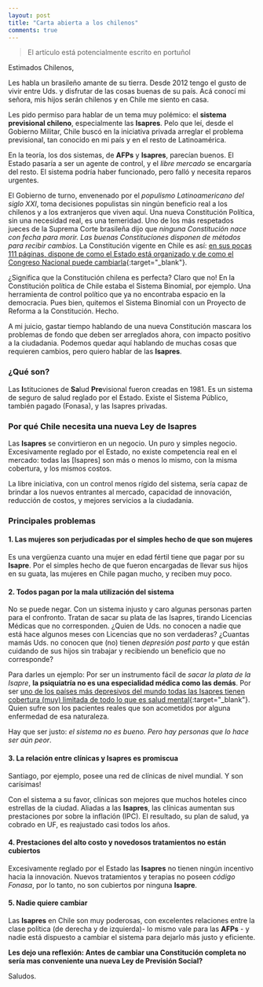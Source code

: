 ```yaml
---
layout: post
title: "Carta abierta a los chilenos"
comments: true
---
```

>El artículo está potencialmente escrito en portuñol

Estimados Chilenos,

Les habla un brasileño amante de su tierra. Desde 2012 tengo el gusto de vivir entre Uds. y disfrutar de las cosas buenas de su país. Acá conocí mi señora, mis hijos serán chilenos y en Chile me siento en casa.

Les pido permiso para hablar de un tema muy polémico: el **sistema previsional chileno**, especialmente las **Isapres**. Pelo que leí, desde el Gobierno Militar, Chile buscó en la iniciativa privada arreglar el problema previsional, tan conocido en mi país y en el resto de Latinoamérica.

En la teoría, los dos sistemas, de **AFPs** y **Isapres**, parecían buenos. El Estado pasaría a ser un agente de control, y el _libre mercado_ se encargaría del resto. El sistema podría haber funcionado, pero falló y necesita reparos urgentes.

El Gobierno de turno, envenenado por el _populismo Latinoamericano del siglo XXI_, toma decisiones populistas sin ningún beneficio real a los chilenos y a los extranjeros que viven aquí. Una nueva Constitución Política, sin una necesidad real, es una temeridad. Uno de los más respetados jueces de la Suprema Corte brasileña dijo que _ninguna Constitución nace con fecha para morir. Las buenas Constituciones disponen de métodos para recibir cambios_. La Constitución vigente en Chile es así: [en sus pocas 111 páginas, dispone de como el Estado está organizado y de como el Congreso Nacional puede cambiarla](https://www.camara.cl/camara/media/docs/constitucion_politica.pdf){:target="_blank"}.

¿Significa que la Constitución chilena es perfecta? Claro que no! En la Constitución política de Chile estaba el Sistema Binomial, por ejemplo. Una herramienta de control político que ya no encontraba espacio en la democracia. Pues bien, quitemos el Sistema Binomial con un Proyecto de Reforma a la Constitución. Hecho.

A mi juicio, gastar tiempo hablando de una nueva Constitución mascara los problemas de fondo que deben ser arreglados ahora, con impacto positivo a la ciudadania. Podemos quedar aquí hablando de muchas cosas que requieren cambios, pero quiero hablar de las **Isapres**.

### ¿Qué son?

Las **I**stituciones de **Sa**lud **Pre**visional fueron creadas en 1981. Es un sistema de seguro de salud reglado por el Estado. Existe el Sistema Público, también pagado (Fonasa), y las Isapres privadas.

### Por qué Chile necesita una nueva Ley de Isapres

Las **Isapres** se convirtieron en un negocio. Un puro y simples negocio. Excesivamente reglado por el Estado, no existe competencia real en el mercado: todas las [Isapres] son más o menos lo mismo, con la misma cobertura, y los mismos costos.

La libre iniciativa, con un control menos rígido del sistema, sería capaz de brindar a los nuevos entrantes al mercado, capacidad de innovación, reducción de costos, y mejores servicios a la ciudadania.

### Principales problemas

#### 1. Las mujeres son perjudicadas por el simples hecho de que son mujeres

Es una vergüenza cuanto una mujer en edad fértil tiene que pagar por su **Isapre**. Por el simples hecho de que fueron encargadas de llevar sus hijos en su guata, las mujeres en Chile pagan mucho, y reciben muy poco.

#### 2. Todos pagan por la mala utilización del sistema

No se puede negar. Con un sistema injusto y caro algunas personas parten para el confronto. Tratan de sacar su plata de las Isapres, tirando Licencias Médicas que no corresponden. ¿Quien de Uds. no conocen a nadie que está hace algunos meses con Licencias que no son verdaderas? ¿Cuantas mamás Uds. no conocen que (no) tienen _depresión post parto_ y que están cuidando de sus hijos sin trabajar y recibiendo un beneficio que no corresponde?

Para darles un ejemplo: Por ser un instrumento fácil de _sacar la plata de la Isapre_, **la psiquiatría no es una especialidad médica como las demás**. Por ser [uno de los países más depresivos del mundo todas las Isapres tienen cobertura (muy) limitada de todo lo que es salud mental](http://www.biobiochile.cl/noticias/2016/04/14/chile-lidera-ranking-de-depresion-oms-llamo-al-gobierno-a-instaurar-ley-de-salud-mental.shtml){:target="_blank"}. Quien sufre son los pacientes reales que son acometidos por alguna enfermedad de esa naturaleza.

Hay que ser justo: _el sistema no es bueno. Pero hay personas que lo hace ser aún peor_.

#### 3. La relación entre clínicas y Isapres es promiscua

Santiago, por ejemplo, posee una red de clínicas de nivel mundial. Y son carísimas!

Con el sistema a su favor, clínicas son mejores que muchos hoteles cinco estrellas de la ciudad. Aliadas a las **Isapres**, las clínicas aumentan sus prestaciones por sobre la inflación (IPC). El resultado, su plan de salud, ya cobrado en UF, es reajustado casi todos los años.

#### 4. Prestaciones del alto costo y novedosos tratamientos no están cubiertos

Excesivamente reglado por el Estado las **Isapres** no tienen ningún incentivo hacia la innovación. Nuevos tratamientos y terapias no poseen _código Fonasa_, por lo tanto, no son cubiertos por ninguna **Isapre**.

#### 5. Nadie quiere cambiar

Las **Isapres** en Chile son muy poderosas, con excelentes relaciones entre la clase política (de derecha y de izquierda)- lo mismo vale para las **AFPs** - y nadie está dispuesto a cambiar el sistema para dejarlo más justo y eficiente.


**Les dejo una reflexión: Antes de cambiar una Constitución completa no sería mas conveniente una nueva Ley de Previsión Social?**


Saludos.
